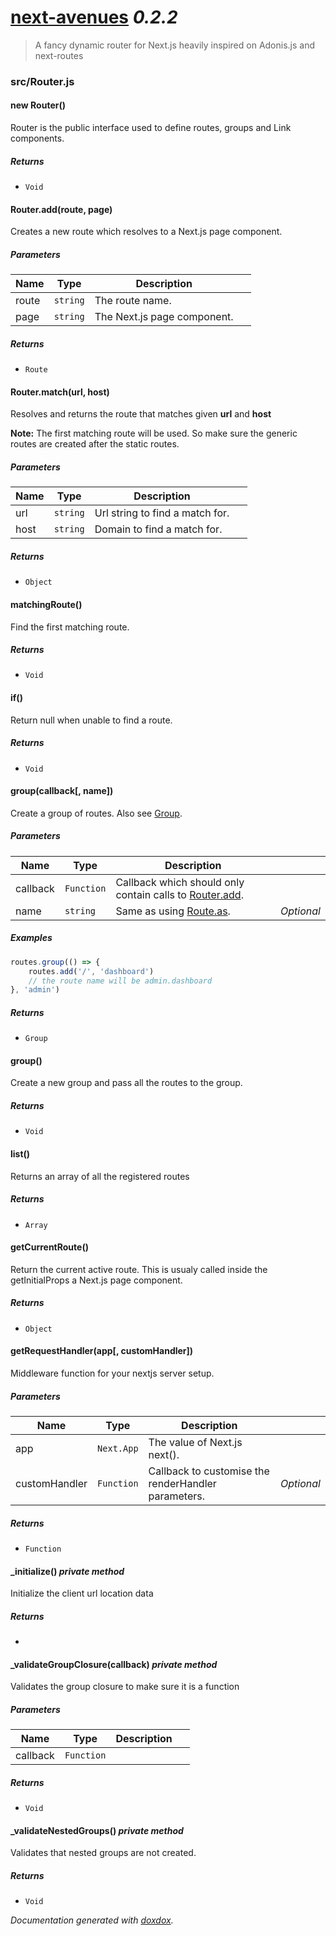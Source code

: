 # [next-avenues](https://github.com/samueljoos/next-avenues) *0.2.2*

> A fancy dynamic router for Next.js heavily inspired on Adonis.js and next-routes


### src/Router.js


#### new Router() 

Router is the public interface used to define
routes, groups and Link components.






##### Returns


- `Void`



#### Router.add(route, page) 

Creates a new route which resolves to a Next.js page component.




##### Parameters

| Name | Type | Description |  |
| ---- | ---- | ----------- | -------- |
| route | `string`  | The route name. | &nbsp; |
| page | `string`  | The Next.js page component. | &nbsp; |




##### Returns


- `Route`  



#### Router.match(url, host) 

Resolves and returns the route that matches given **url** and **host**

**Note:** The first matching route will be used. So make
sure the generic routes are created after the
static routes.




##### Parameters

| Name | Type | Description |  |
| ---- | ---- | ----------- | -------- |
| url | `string`  | Url string to find a match for. | &nbsp; |
| host | `string`  | Domain to find a match for. | &nbsp; |




##### Returns


- `Object`  



#### matchingRoute() 

Find the first matching route.






##### Returns


- `Void`



#### if() 

Return null when unable to find a route.






##### Returns


- `Void`



#### group(callback[, name]) 

Create a group of routes.
Also see [Group](https://github.com/samueljoos/next-avenues/blob/master/docs/group.md).




##### Parameters

| Name | Type | Description |  |
| ---- | ---- | ----------- | -------- |
| callback | `Function`  | Callback which should only contain calls to [Router.add](https://github.com/samueljoos/next-avenues/blob/master/docs/router.md#routeraddroute-page). | &nbsp; |
| name | `string`  | Same as using [Route.as](https://github.com/samueljoos/next-avenues/blob/master/docs/group.md#asname). | *Optional* |




##### Examples

```javascript
routes.group(() => {
    routes.add('/', 'dashboard')
    // the route name will be admin.dashboard
}, 'admin')
```


##### Returns


- `Group`  



#### group() 

Create a new group and pass all the routes
to the group.






##### Returns


- `Void`



#### list() 

Returns an array of all the registered routes






##### Returns


- `Array`  



#### getCurrentRoute() 

Return the current active route.
This is usualy called inside the getInitialProps a Next.js page component.






##### Returns


- `Object`  



#### getRequestHandler(app[, customHandler]) 

Middleware function for your nextjs server setup.




##### Parameters

| Name | Type | Description |  |
| ---- | ---- | ----------- | -------- |
| app | `Next.App`  | The value of Next.js next(). | &nbsp; |
| customHandler | `Function`  | Callback to customise the renderHandler parameters. | *Optional* |




##### Returns


- `Function`  



#### _initialize()  *private method*

Initialize the client url location data






##### Returns


-  



#### _validateGroupClosure(callback)  *private method*

Validates the group closure to make sure
it is a function




##### Parameters

| Name | Type | Description |  |
| ---- | ---- | ----------- | -------- |
| callback | `Function`  |  | &nbsp; |




##### Returns


- `Void`



#### _validateNestedGroups()  *private method*

Validates that nested groups are not created.






##### Returns


- `Void`




*Documentation generated with [doxdox](https://github.com/neogeek/doxdox).*
